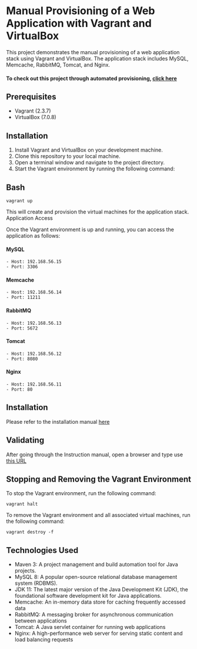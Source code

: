 # Manual Provisioning of a Web Application with Vagrant and VirtualBox

This project demonstrates the manual provisioning of a web application stack using Vagrant and VirtualBox. The application stack includes MySQL, Memcache, RabbitMQ, Tomcat, and Nginx.

#### To check out this project through automated provisioning, [click here](https://github.com/pongraczfarkas/Multi-Tier-WebApp-Local-Automated)
## Prerequisites

   - Vagrant (2.3.7)
   - VirtualBox (7.0.8)

## Installation

   1. Install Vagrant and VirtualBox on your development machine.
   2. Clone this repository to your local machine.
   3. Open a terminal window and navigate to the project directory.
   4. Start the Vagrant environment by running the following command:

## Bash

```vagrant up```

This will create and provision the virtual machines for the application stack.
Application Access

Once the Vagrant environment is up and running, you can access the application as follows:

#### MySQL
```
- Host: 192.168.56.15
- Port: 3306
```
#### Memcache
```
- Host: 192.168.56.14
- Port: 11211
```
#### RabbitMQ
```
- Host: 192.168.56.13
- Port: 5672
```
#### Tomcat
```
- Host: 192.168.56.12
- Port: 8080
```
#### Nginx
```
- Host: 192.168.56.11
- Port: 80
```
## Installation

Please refer to the installation manual [here](https://github.com/pongraczfarkas/Multi-Tier-WebApp-Local/blob/main/Instructions.pdf)

## Validating

After going through the Instruction manual, open a browser and type use [this URL](http://192.168.56.11:80)

## Stopping and Removing the Vagrant Environment

To stop the Vagrant environment, run the following command:

```vagrant halt```

To remove the Vagrant environment and all associated virtual machines, run the following command:

```vagrant destroy -f```

## Technologies Used

- Maven 3: A project management and build automation tool for Java projects.
- MySQL 8: A popular open-source relational database management system (RDBMS).
- JDK 11: The latest major version of the Java Development Kit (JDK), the foundational software development kit for Java applications.
- Memcache: An in-memory data store for caching frequently accessed data
- RabbitMQ: A messaging broker for asynchronous communication between applications
- Tomcat: A Java servlet container for running web applications
- Nginx: A high-performance web server for serving static content and load balancing requests
